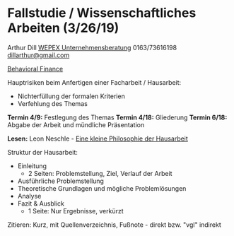 

# Fallstudie / Wissenschaftliches Arbeiten (3/26/19)

Arthur Dill
[WEPEX Unternehmensberatung](https://www.wepex.de/site/)
0163/73616198
dillarthur@gmail.com

[Behavioral Finance](https://www.investopedia.com/terms/b/behavioralfinance.asp)

Hauptrisiken beim Anfertigen einer Facharbeit / Hausarbeit:
- Nichterfüllung der formalen Kriterien
- Verfehlung des Themas

**Termin 4/9:** Festlegung des Themas
**Termin 4/18:** Gliederung
**Termin 6/18:** Abgabe der Arbeit und mündliche Präsentation

**Lesen:** Leon Neschle - [Eine kleine Philosophie der Hausarbeit](http://www.neschle.de/index.php/blog/leon-neschle-34-7-woche-2008/)

Struktur der Hausarbeit:
- Einleitung
	- 2 Seiten: Problemstellung, Ziel, Verlauf der Arbeit
- Ausführliche Problemstellung
- Theoretische Grundlagen und mögliche Problemlösungen
- Analyse
- Fazit & Ausblick
	- 1 Seite: Nur Ergebnisse, verkürzt

Zitieren: Kurz, mit Quellenverzeichnis, Fußnote - direkt bzw. "vgl" indirekt

<!--stackedit_data:
eyJoaXN0b3J5IjpbMTYyOTc1OTMzOCwyMDc0ODE4ODczLDEwNj
ExNjE2MjddfQ==
-->